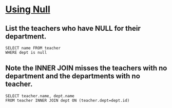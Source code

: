 # [Using Null](https://sqlzoo.net/wiki/Using_Null)

## List the teachers who have NULL for their department.

    SELECT name FROM teacher
    WHERE dept is null
    
## Note the INNER JOIN misses the teachers with no department and the departments with no teacher.

    SELECT teacher.name, dept.name
    FROM teacher INNER JOIN dept ON (teacher.dept=dept.id)
